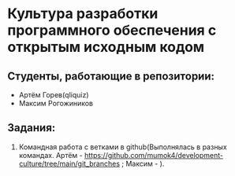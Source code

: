 # Культура разработки программного обеспечения с открытым исходным кодом

## Студенты, работающие в репозитории:
- Артём Горев(qliquiz)
- Максим Рогожиников

## Задания:
1. Командная работа с ветками в github(Выполнялась в разных командах. Артём - https://github.com/mumok4/development-culture/tree/main/git_branches ; Максим - ).
